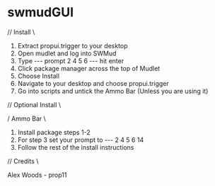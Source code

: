 # swmudGUI

 // Install \\

1. Extract propui.trigger to your desktop
2. Open mudlet and log into SWMud
3. Type ---  prompt 2 4 5 6 --- hit enter  
4. Click package manager across the top of Mudlet
5. Choose Install
6. Navigate to your desktop and choose propui.trigger
7. Go into scripts and untick the Ammo Bar (Unless you are using it)


// Optional Install \\

/ Ammo Bar \

1. Install package steps 1-2
2. For step 3 set your prompt to --- 2 4 5 6 14
3. Follow the rest of the install instructions


// Credits \\

Alex Woods - prop11
